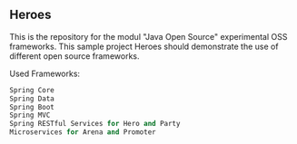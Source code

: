 ## Heroes

This is the repository for the modul "Java Open Source" experimental OSS frameworks.
This sample project Heroes should demonstrate the use of different open source frameworks. 

Used Frameworks: 
```python
Spring Core                            
Spring Data                         
Spring Boot
Spring MVC
Spring RESTful Services for Hero and Party 
Microservices for Arena and Promoter
```
